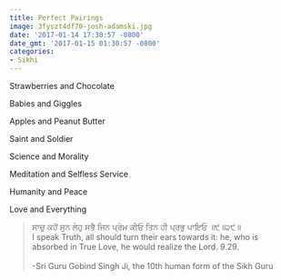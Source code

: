 ```yaml
---
title: Perfect Pairings
image: 3fyszt4df70-josh-adamski.jpg
date: '2017-01-14 17:30:57 -0800'
date_gmt: '2017-01-15 01:30:57 -0800'
categories:
- Sikhi
---
```

Strawberries and Chocolate

Babies and Giggles

Apples and Peanut Butter

Saint and Soldier

Science and Morality

Meditation and Selfless Service

Humanity and Peace

Love and Everything

<blockquote>ਸਾਚੁ ਕਹੋਂ ਸੁਨ ਲੇਹੁ ਸਭੈ ਜਿਨ ਪ੍ਰੇਮ ਕੀਓ ਤਿਨ ਹੀ ਪ੍ਰਭੁ ਪਾਇਓ ॥੯॥੨੯॥<br />
I speak Truth, all should turn their ears towards it: he, who is absorbed in True Love, he would realize the Lord. 9.29.<br /><br />
-Sri Guru Gobind Singh Ji, the 10th human form of the Sikh Guru
</blockquote>
